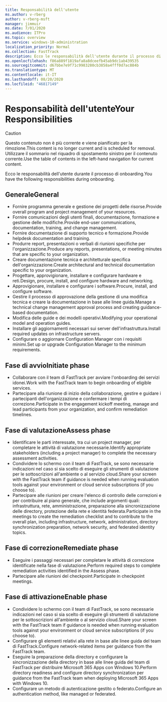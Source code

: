 ```yaml
---
title: Responsabilità dell'utente
ms.author: v-rberg
author: v-rberg-msft
manager: jimmuir
ms.date: 7/01/2020
ms.audience: ITPro
ms.topic: overview
ms.service: windows-10-administration
localization_priority: Normal
ms.collection: FastTrack
description: Ecco le responsabilità dell'utente durante il processo di onboarding di Windows 10.
ms.openlocfilehash: f86a889f1819afa8a8dceefb45ab9dc1ab439535
ms.sourcegitcommit: d67bbe7e9f71c9983280cb3858a4fff0d7ac884b
ms.translationtype: MT
ms.contentlocale: it-IT
ms.lasthandoff: 08/20/2020
ms.locfileid: "46817149"
---
```

# <a name="your-responsibilities"></a><span data-ttu-id="7a2b5-103">Responsabilità dell'utente</span><span class="sxs-lookup"><span data-stu-id="7a2b5-103">Your Responsibilities</span></span>
> [!CAUTION]
> <span data-ttu-id="7a2b5-104">Questo contenuto non è più corrente e viene pianificato per la rimozione.</span><span class="sxs-lookup"><span data-stu-id="7a2b5-104">This content is no longer current and is scheduled for removal.</span></span> <span data-ttu-id="7a2b5-105">Utilizzare il sommario nel riquadro di spostamento sinistro per il contenuto corrente.</span><span class="sxs-lookup"><span data-stu-id="7a2b5-105">Use the table of contents in the left-hand navigation for current content.</span></span>

<span data-ttu-id="7a2b5-106">Ecco le responsabilità dell'utente durante il processo di onboarding.</span><span class="sxs-lookup"><span data-stu-id="7a2b5-106">You have the following responsibilities during onboarding.</span></span>

## <a name="general"></a><span data-ttu-id="7a2b5-107">Generale</span><span class="sxs-lookup"><span data-stu-id="7a2b5-107">General</span></span>

- <span data-ttu-id="7a2b5-108">Fornire programma generale e gestione dei progetti delle risorse.</span><span class="sxs-lookup"><span data-stu-id="7a2b5-108">Provide overall program and project management of your resources.</span></span>
- <span data-ttu-id="7a2b5-109">Fornire comunicazioni degli utenti finali, documentazione, formazione e gestione delle modifiche.</span><span class="sxs-lookup"><span data-stu-id="7a2b5-109">Provide end-user communications, documentation, training, and change management.</span></span>
- <span data-ttu-id="7a2b5-110">Fornire documentazione di supporto tecnico e formazione.</span><span class="sxs-lookup"><span data-stu-id="7a2b5-110">Provide helpdesk documentation and training.</span></span>
- <span data-ttu-id="7a2b5-111">Produrre report, presentazioni o verbali di riunioni specifiche per l'organizzazione.</span><span class="sxs-lookup"><span data-stu-id="7a2b5-111">Produce any reports, presentations, or meeting minutes that are specific to your organization.</span></span>
- <span data-ttu-id="7a2b5-112">Creare documentazione tecnica e architetturale specifica dell'organizzazione.</span><span class="sxs-lookup"><span data-stu-id="7a2b5-112">Create architectural and technical documentation specific to your organization.</span></span>
- <span data-ttu-id="7a2b5-113">Progettare, approvigionare, installare e configurare hardware e reti.</span><span class="sxs-lookup"><span data-stu-id="7a2b5-113">Design, procure, install, and configure hardware and networking.</span></span>
- <span data-ttu-id="7a2b5-114">Approvigionare, installare e configurare i software.</span><span class="sxs-lookup"><span data-stu-id="7a2b5-114">Procure, install, and configure software.</span></span>
- <span data-ttu-id="7a2b5-115">Gestire il processo di approvazione della gestione di una modifica tecnica e creare la documentazione in base alle linee guida.</span><span class="sxs-lookup"><span data-stu-id="7a2b5-115">Manage a technical change management approval process and creating guidance-based documentation.</span></span>
- <span data-ttu-id="7a2b5-116">Modifica delle guide e dei modelli operativi.</span><span class="sxs-lookup"><span data-stu-id="7a2b5-116">Modifying your operational model and operation guides.</span></span>
- <span data-ttu-id="7a2b5-117">Installare gli aggiornamenti necessari sui server dell'infrastruttura.</span><span class="sxs-lookup"><span data-stu-id="7a2b5-117">Install required updates on infrastructure servers.</span></span>
- <span data-ttu-id="7a2b5-118">Configurare o aggiornare Configuration Manager con i requisiti minimi.</span><span class="sxs-lookup"><span data-stu-id="7a2b5-118">Set up or upgrade Configuration Manager to the minimum requirements.</span></span>

## <a name="initiate-phase"></a><span data-ttu-id="7a2b5-119">Fase di avvio</span><span class="sxs-lookup"><span data-stu-id="7a2b5-119">Initiate phase</span></span>

- <span data-ttu-id="7a2b5-120">Collaborare con il team di FastTrack per avviare l'onboarding dei servizi idonei.</span><span class="sxs-lookup"><span data-stu-id="7a2b5-120">Work with the FastTrack team to begin onboarding of eligible services.</span></span>
- <span data-ttu-id="7a2b5-121">Partecipare alla riunione di inizio della collaborazione, gestire e guidare i partecipanti dell'organizzazione e confermare i tempi di correzione.</span><span class="sxs-lookup"><span data-stu-id="7a2b5-121">Participate in the engagement kickoff meeting, manage and lead participants from your organization, and confirm remediation timelines.</span></span>

## <a name="assess-phase"></a><span data-ttu-id="7a2b5-122">Fase di valutazione</span><span class="sxs-lookup"><span data-stu-id="7a2b5-122">Assess phase</span></span>

- <span data-ttu-id="7a2b5-123">Identificare le parti interessate, tra cui un project manager, per completare le attività di valutazione necessarie.</span><span class="sxs-lookup"><span data-stu-id="7a2b5-123">Identify appropriate stakeholders (including a project manager) to complete the necessary assessment activities.</span></span>
- <span data-ttu-id="7a2b5-124">Condividere lo schermo con il team di FastTrack, se sono necessarie indicazioni nel caso si sia scelto di eseguire gli strumenti di valutazione per le sottoscrizioni all'ambiente o al servizio cloud.</span><span class="sxs-lookup"><span data-stu-id="7a2b5-124">Share your screen with the FastTrack team if guidance is needed when running evaluation tools against your environment or cloud service subscriptions (if you choose to).</span></span>
- <span data-ttu-id="7a2b5-125">Partecipare alle riunioni per creare l'elenco di controllo delle correzioni e per contribuire al piano generale, che include argomenti quali: infrastruttura, rete, amministrazione, preparazione alla sincronizzazione delle directory, protezione della rete e identità federata.</span><span class="sxs-lookup"><span data-stu-id="7a2b5-125">Participate in the meetings to create the remediation checklist and to contribute to the overall plan, including infrastructure, network, administration, directory synchronization preparation, network security, and federated identity topics.</span></span>

## <a name="remediate-phase"></a><span data-ttu-id="7a2b5-126">Fase di correzione</span><span class="sxs-lookup"><span data-stu-id="7a2b5-126">Remediate phase</span></span>

- <span data-ttu-id="7a2b5-127">Eseguire i passaggi necessari per completare le attività di correzione identificate nella fase di valutazione.</span><span class="sxs-lookup"><span data-stu-id="7a2b5-127">Perform required steps to complete remediation activities identified in the Assess phase.</span></span>
- <span data-ttu-id="7a2b5-128">Partecipare alle riunioni del checkpoint.</span><span class="sxs-lookup"><span data-stu-id="7a2b5-128">Participate in checkpoint meetings.</span></span>

## <a name="enable-phase"></a><span data-ttu-id="7a2b5-129">Fase di attivazione</span><span class="sxs-lookup"><span data-stu-id="7a2b5-129">Enable phase</span></span>

- <span data-ttu-id="7a2b5-130">Condividere lo schermo con il team di FastTrack, se sono necessarie indicazioni nel caso si sia scelto di eseguire gli strumenti di valutazione per le sottoscrizioni all'ambiente o al servizio cloud.</span><span class="sxs-lookup"><span data-stu-id="7a2b5-130">Share your screen with the FastTrack team if guidance is needed when running evaluation tools against your environment or cloud service subscriptions (if you choose to).</span></span>
- <span data-ttu-id="7a2b5-131">Configurare gli elementi relativi alla rete in base alle linee guida del team di FastTrack.</span><span class="sxs-lookup"><span data-stu-id="7a2b5-131">Configure network-related items per guidance from the FastTrack team.</span></span>
- <span data-ttu-id="7a2b5-132">Eseguire la preparazione della directory e configurare la sincronizzazione della directory in base alle linee guida del team di FastTrack per distribuire Microsoft 365 Apps con Windows 10.</span><span class="sxs-lookup"><span data-stu-id="7a2b5-132">Perform directory readiness and configure directory synchronization per guidance from the FastTrack team when deploying Microsoft 365 Apps with Windows 10.</span></span>
- <span data-ttu-id="7a2b5-133">Configurare un metodo di autenticazione gestito o federato.</span><span class="sxs-lookup"><span data-stu-id="7a2b5-133">Configure an authentication method, like managed or federated.</span></span>

